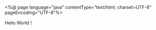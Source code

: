 <%@ page language="java" contentType="text/html; charset=UTF-8"
    pageEncoding="UTF-8"%>
<!DOCTYPE html>
<html>
<head>
<meta http-equiv="Content-Type" content="text/html; charset=UTF-8">
<title>第一个Java Web项目</title>
</head>
<body>
    Hello World！
</body>
</html>

